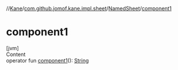 //[Kane](../../index.md)/[com.github.jomof.kane.impl.sheet](../index.md)/[NamedSheet](index.md)/[component1](component1.md)



# component1  
[jvm]  
Content  
operator fun [component1](component1.md)(): [String](https://kotlinlang.org/api/latest/jvm/stdlib/kotlin/-string/index.html)  



